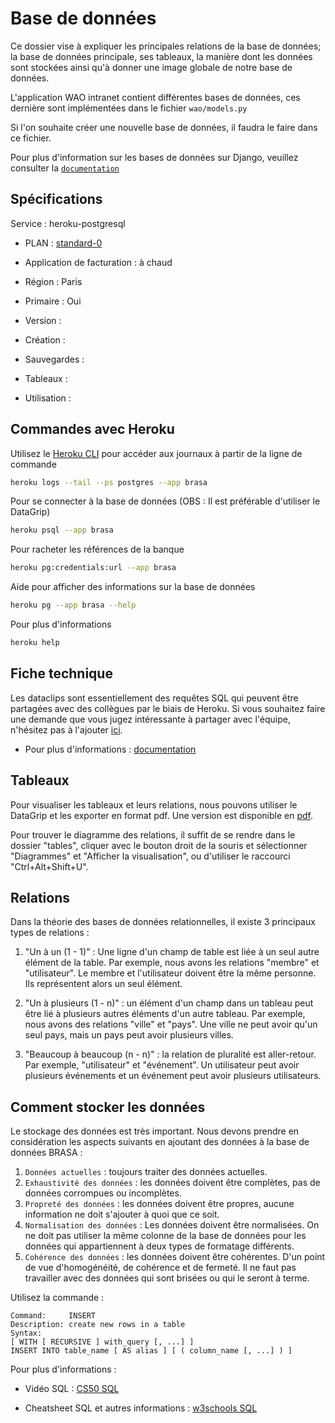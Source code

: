 
# Base de données

Ce dossier vise à expliquer les principales relations de la base de données; la base de données principale, ses tableaux, la manière dont les données sont stockées ainsi qu'à donner une image globale de notre base de données.

L'application WAO intranet contient différentes bases de données, ces dernière sont implémentées dans le fichier `wao/models.py`

Si l'on souhaite créer une nouvelle base de données, il faudra le faire dans ce fichier.

Pour plus d'information sur les bases de données sur Django, veuillez consulter la [`documentation`](https://docs.djangoproject.com/en/3.0/topics/db/models/) 

## Spécifications

Service : heroku-postgresql

- PLAN : [standard-0](https://devcenter.heroku.com/articles/heroku-postgres-plans)
- Application de facturation : à chaud

- Région : Paris
- Primaire : Oui
- Version : 
- Création : 
- Sauvegardes : 
- Tableaux : 
- Utilisation : 

## Commandes avec Heroku ##

Utilisez le [Heroku CLI](https://devcenter.heroku.com/articles/heroku-command-line) pour accéder aux journaux à partir de la ligne de commande
```bash 
heroku logs --tail --ps postgres --app brasa
```

Pour se connecter à la base de données (OBS : Il est préférable d'utiliser le DataGrip)
```bash 
heroku psql --app brasa
```

Pour racheter les références de la banque
```bash
heroku pg:credentials:url --app brasa
```

Aide pour afficher des informations sur la base de données
```bash
heroku pg --app brasa --help
```

Pour plus d'informations
```bash
heroku help
```

## Fiche technique

Les dataclips sont essentiellement des requêtes SQL qui peuvent être partagées avec des collègues par le biais de Heroku.
Si vous souhaitez faire une demande que vous jugez intéressante à partager avec l'équipe, n'hésitez pas à l'ajouter [ici](https://data.heroku.com/dataclips).


- Pour plus d'informations : [documentation](https://devcenter.heroku.com/articles/dataclips)

## Tableaux
Pour visualiser les tableaux et leurs relations, nous pouvons utiliser le DataGrip et les exporter en format pdf.
Une version est disponible en [pdf](). 

Pour trouver le diagramme des relations, il suffit de se rendre dans le dossier "tables", cliquer avec le bouton droit de la souris et sélectionner "Diagrammes" et "Afficher la visualisation", ou d'utiliser le raccourci "Ctrl+Alt+Shift+U".


## Relations
Dans la théorie des bases de données relationnelles, il existe 3 principaux types de relations :

1. "Un à un (1 - 1)" :
Une ligne d'un champ de table est liée à un seul autre élément de la table.
Par exemple, nous avons les relations "membre" et "utilisateur". Le membre et l'utilisateur doivent être la même personne. Ils représentent alors un seul élément.
2) "Un à plusieurs (1 - n)" : un élément d'un champ dans un tableau peut être lié à plusieurs autres éléments d'un autre tableau.
Par exemple, nous avons des relations "ville" et "pays". Une ville ne peut avoir qu'un seul pays, mais un pays peut avoir plusieurs villes.
3. "Beaucoup à beaucoup (n - n)" : la relation de pluralité est aller-retour. Par exemple, "utilisateur" et "événement". 
Un utilisateur peut avoir plusieurs événements et un événement peut avoir plusieurs utilisateurs.

## Comment stocker les données

Le stockage des données est très important. Nous devons prendre en considération les aspects suivants 
en ajoutant des données à la base de données BRASA :

1) ```Données actuelles``` : toujours traiter des données actuelles.
2) ```Exhaustivité des données``` : les données doivent être complètes, pas de données corrompues ou incomplètes.
3) ```Propreté des données``` : les données doivent être propres, aucune information ne doit s'ajouter à quoi que ce soit.
4) ```Normalisation des données``` : Les données doivent être normalisées. On ne doit pas utiliser la même colonne de la base de données
pour les données qui appartiennent à deux types de formatage différents.
5) ```Cohérence des données``` : les données doivent être cohérentes. D'un point de vue d'homogénéité, de cohérence et de fermeté. 
Il ne faut pas travailler avec des données qui sont brisées ou qui le seront à terme.

Utilisez la commande :
```
Command:     INSERT
Description: create new rows in a table
Syntax:
[ WITH [ RECURSIVE ] with_query [, ...] ]
INSERT INTO table_name [ AS alias ] [ ( column_name [, ...] ) ]
```

Pour plus d'informations :

- Vidéo SQL : [CS50 SQL](https://www.youtube.com/watch?v=u5pDdEKnbKA)

- Cheatsheet SQL et autres informations : [w3schools SQL](https://www.w3schools.com/sql/sql_ref_keywords.asp) 

